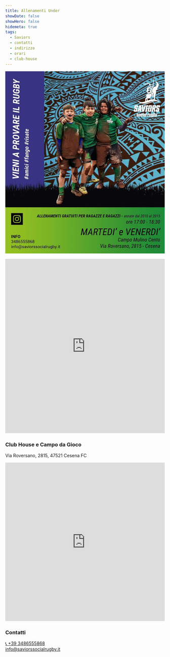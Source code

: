 ```yaml
---
title: Allenamenti Under
showDate: false
showHero: false
hidemeta: true
tags:
  - Saviors
  - contatti
  - indirizzo
  - orari
  - club-house
---
```


![](../images/training-under.jpg)

<iframe src="https://drive.google.com/file/d/1G2k-RQU4lYhtJuWucGlYhwMj6uVUu6Mk/preview" width="100%" height="550" allow="autoplay" frameborder="0"></iframe>

### Club House e Campo da Gioco

Via Roversano, 2815, 47521 Cesena FC

<iframe width="100%" height="500" frameborder="0" style="border:0" referrerpolicy="no-referrer-when-downgrade" src="https://www.google.com/maps/embed/v1/place?key=AIzaSyCq4fwXsWGIKvLQr7bNfqxs8BITQKs4UnU&q=Saviors+Social+Rugby+-+Club+House+e+Campo+da+gioco&maptype=satellite&zoom=17" allowfullscreen> </iframe>

### Contatti

<a href="tel:+393486555868">📞 +39 3486555868</a>
<br/>
info@saviorssocialrugby.it
